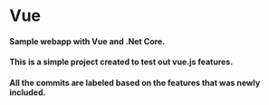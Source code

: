 # Vue
#### Sample webapp with Vue  and .Net Core.
#### This is a simple project created to test out vue.js features.
#### All the commits are labeled based on the features that was newly included.
